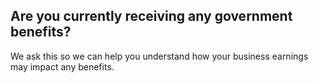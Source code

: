 ## Are you currently receiving any government benefits?

We ask this so we can help you understand how your business earnings may impact  any benefits.